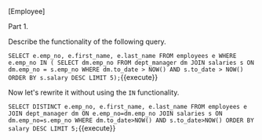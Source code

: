 [Employee]

Part 1.

Describe the functionality of the following query.

``
SELECT e.emp_no, e.first_name, e.last_name
FROM employees e
WHERE e.emp_no IN (
            SELECT dm.emp_no
            FROM dept_manager dm JOIN salaries s ON dm.emp_no = s.emp_no
            WHERE dm.to_date > NOW() AND s.to_date > NOW()
            ORDER BY s.salary DESC
            LIMIT 5);
``{{execute}}

Now let's rewrite it without using the `IN` functionality.

``
SELECT DISTINCT e.emp_no, e.first_name, e.last_name
FROM employees e
JOIN dept_manager dm ON e.emp_no=dm.emp_no
JOIN salaries s ON dm.emp_no=s.emp_no
WHERE dm.to_date>NOW() AND s.to_date>NOW()
ORDER BY salary DESC
LIMIT 5;
``{{execute}}

